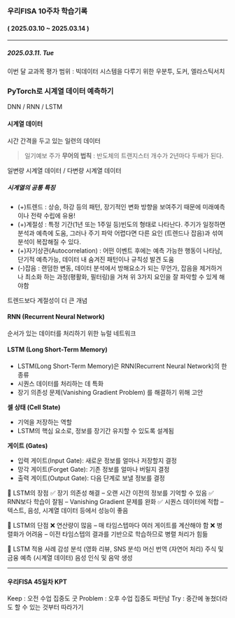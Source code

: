 ### 우리FISA 10주차 학습기록
#### ( 2025.03.10 ~ 2025.03.14 )
***
##### 2025.03.11. Tue
이번 달 교과목 평가 범위 : 빅데이터 시스템을 다루기 위한 우분투, 도커, 엘라스틱서치

### PyTorch로 시계열 데이터 예측하기
DNN / RNN / LSTM

#### 시계열 데이터
시간 간격을 두고 있는 일련의 데이터
>일기예보
>주가
>**무어의 법칙** : 반도체의 트랜지스터 개수가 2년마다 두배가 된다.

일변량 시계열 데이터 / 다변량 시계열 데이터

##### 시계열의 공통 특징
- (+)트렌드 : 상승, 하강 등의 패턴, 장기적인 변화 방향을 보여주기 때문에 미래예측이나 전략 수립에 유용!
- (+)계절성 : 특정 기간(1년 또는 1주일 등)빈도의 형태로 나타난다. 주기가 일정하면 분석과 예측에 도움, 그러나 주기 파악 어렵다면 다른 요인 (트렌드나 잡음)과 섞여 분석이 복잡해질 수 있다.
- (+)자기상관(Autocorrelation) : 어떤 이벤트 후에는 예측 가능한 행동이 나타남, 단기적 예측가능, 데이터 내 숨겨진 패턴이나 규칙성 발견 도움
- (-)잡음 : 랜덤한 변동, 데이터 분석에서 방해요소가 되는 무언가, 잡음을 제거하거나 최소화 하는 과정(평활화, 필터링)을 거쳐 위 3가지 요인을 잘 파악할 수 있게 해야함

트렌드보다 계절성이 더 큰 개념

#### RNN (Recurrent Neural Network)
순서가 있는 데이터를 처리하기 위한 뉴럴 네트워크

#### LSTM (Long Short-Term Memory)
- LSTM(Long Short-Term Memory)은 RNN(Recurrent Neural Network)의 한 종류
- 시퀀스 데이터를 처리하는 데 특화
- 장기 의존성 문제(Vanishing Gradient Problem) 를 해결하기 위해 고안

**셀 상태 (Cell State)**
- 기억을 저장하는 역할
- LSTM의 핵심 요소로, 정보를 장기간 유지할 수 있도록 설계됨


**게이트 (Gates)**
- 입력 게이트(Input Gate): 새로운 정보를 얼마나 저장할지 결정
- 망각 게이트(Forget Gate): 기존 정보를 얼마나 버릴지 결정
- 출력 게이트(Output Gate): 다음 단계로 보낼 정보를 결정

🔹 LSTM의 장점
✅ 장기 의존성 해결 – 오랜 시간 이전의 정보를 기억할 수 있음
✅ RNN보다 학습이 잘됨 – Vanishing Gradient 문제를 완화
✅ 시퀀스 데이터에 적합 – 텍스트, 음성, 시계열 데이터 등에서 성능이 좋음

🔹 LSTM의 단점
❌ 연산량이 많음 – 매 타임스텝마다 여러 게이트를 계산해야 함
❌ 병렬화가 어려움 – 이전 타임스텝의 결과를 기반으로 학습하므로 병렬 처리가 힘듦

🔹 LSTM 적용 사례
감성 분석 (영화 리뷰, SNS 분석)
머신 번역 (자연어 처리)
주식 및 금융 예측 (시계열 데이터)
음성 인식 및 음악 생성

***
#### 우리FISA 45일차 KPT
Keep : 오전 수업 집중도 굿
Problem : 오후 수업 집중도 파탄남
Try : 중간에 놓쳤더라도 할 수 있는 것부터 따라가기